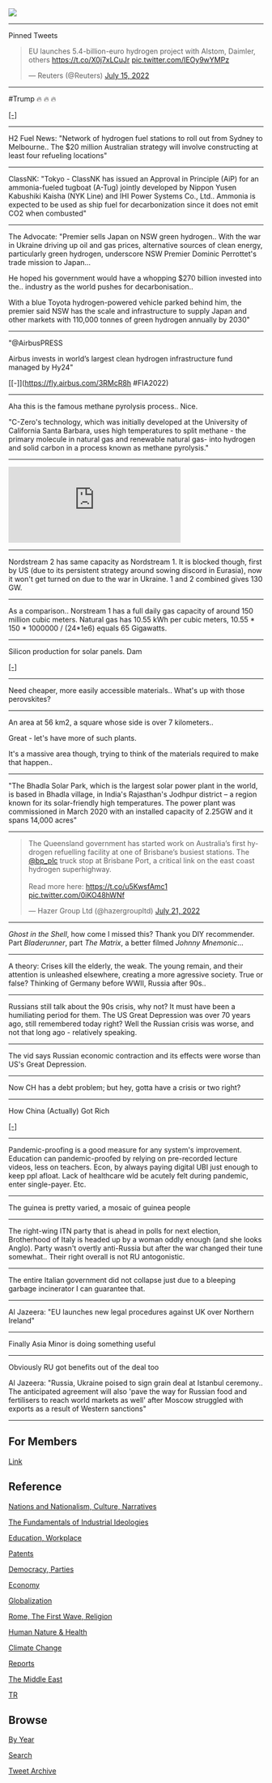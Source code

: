 <img src="https://drive.google.com/uc?export=view&id=1B2wf9R7AMH1d7Vw6e2mucLbIQ5NSjir7"/>

---

Pinned Tweets

<blockquote class="twitter-tweet"><p lang="en" dir="ltr">EU launches 5.4-billion-euro hydrogen project with Alstom, Daimler, others <a href="https://t.co/X0j7xLCuJr">https://t.co/X0j7xLCuJr</a> <a href="https://t.co/IEOy9wYMPz">pic.twitter.com/IEOy9wYMPz</a></p>&mdash; Reuters (@Reuters) <a href="https://twitter.com/Reuters/status/1547931774629470208?ref_src=twsrc%5Etfw">July 15, 2022</a></blockquote> <script async src="https://platform.twitter.com/widgets.js" charset="utf-8"></script>

---

\#Trump 🔥  🔥  🔥 

[[-]](https://pbs.twimg.com/media/FXgBn5GX0AEm32x?format=jpg&name=small)

---

H2 Fuel News: "Network of hydrogen fuel stations to roll out from
Sydney to Melbourne.. The $20 million Australian strategy will involve
constructing at least four refueling locations"

---

ClassNK: "Tokyo - ClassNK has issued an Approval in Principle (AiP)
for an ammonia-fueled tugboat (A-Tug) jointly developed by Nippon
Yusen Kabushiki Kaisha (NYK Line) and IHI Power Systems Co.,
Ltd.. Ammonia is expected to be used as ship fuel for decarbonization
since it does not emit CO2 when combusted"

---

The Advocate: "Premier sells Japan on NSW green hydrogen.. With the
war in Ukraine driving up oil and gas prices, alternative sources of
clean energy, particularly green hydrogen, underscore NSW Premier
Dominic Perrottet's trade mission to Japan...

He hoped his government would have a whopping $270 billion invested
into the.. industry as the world pushes for decarbonisation..

With a blue Toyota hydrogen-powered vehicle parked behind him, the
premier said NSW has the scale and infrastructure to supply Japan and
other markets with 110,000 tonnes of green hydrogen annually by 2030"

---

"@AirbusPRESS

Airbus invests in world’s largest clean hydrogen infrastructure fund
managed by Hy24"

[[-]](https://fly.airbus.com/3RMcR8h #FIA2022)

---

Aha this is the famous methane pyrolysis process.. Nice.

"C-Zero's technology, which was initially developed at the University
of California Santa Barbara, uses high temperatures to split methane -
the primary molecule in natural gas and renewable natural gas- into
hydrogen and solid carbon in a process known as methane pyrolysis."

---

<iframe width="340" src="https://www.youtube.com/embed/JGe8R0N20ps?start=412&end=545" title="How Cheap Hydrogen Could Become the Next Clean Fuel" frameborder="0" allow="accelerometer; autoplay; clipboard-write; encrypted-media; gyroscope; picture-in-picture" allowfullscreen></iframe>

---

Nordstream 2 has same capacity as Nordstream 1. It is blocked though,
first by US (due to its persistent strategy around sowing discord in
Eurasia), now it won't get turned on due to the war in Ukraine. 1 and
2 combined gives 130 GW. 

---

As a comparison.. Norstream 1 has a full daily gas capacity of around
150 million cubic meters. Natural gas has 10.55 kWh per cubic
meters, 10.55 * 150 * 1000000 / (24*1e6) equals 65 Gigawatts. 

---

Silicon production for solar panels. Dam

[[-]](2022/06/the-end-of-the-world-is-just-the-beginning-zeihan.html#silicon)

---

Need cheaper, more easily accessible materials.. What's up with those
perovskites?

---

An area at 56 km2, a square whose side is over 7 kilometers..

Great - let's have more of such plants.

It's a massive area though, trying to think of the materials required
to make that happen..

---

"The Bhadla Solar Park, which is the largest solar power plant in the
world, is based in Bhadla village, in India's Rajasthan's Jodhpur
district – a region known for its solar-friendly high
temperatures. The power plant was commissioned in March 2020 with an
installed capacity of 2.25GW and it spans 14,000 acres"

---

<blockquote class="twitter-tweet"><p lang="en" dir="ltr">The Queensland government has started work on Australia’s first hydrogen refuelling facility at one of Brisbane’s busiest stations. The <a href="https://twitter.com/bp_plc?ref_src=twsrc%5Etfw">@bp_plc</a> truck stop at Brisbane Port, a critical link on the east coast hydrogen superhighway.<br><br>Read more here: <a href="https://t.co/u5KwsfAmc1">https://t.co/u5KwsfAmc1</a> <a href="https://t.co/0iKO48hWNf">pic.twitter.com/0iKO48hWNf</a></p>&mdash; Hazer Group Ltd (@hazergroupltd) <a href="https://twitter.com/hazergroupltd/status/1549907444175970304?ref_src=twsrc%5Etfw">July 21, 2022</a></blockquote> <script async src="https://platform.twitter.com/widgets.js" charset="utf-8"></script>

---

*Ghost in the Shell*, how come I missed this? Thank you DIY
recommender. Part *Bladerunner*, part *The Matrix*, a better filmed
*Johnny Mnemonic*... 

---

A theory: Crises kill the elderly, the weak. The young remain, and
their attention is unleashed elsewhere, creating a more agressive
society. True or false? Thinking of Germany before WWII, Russia after
90s..

---

Russians still talk about the 90s crisis, why not? It must have been a
humiliating period for them. The US Great Depression was over 70 years
ago, still remembered today right? Well the Russian crisis was worse,
and not that long ago - relatively speaking.

---

The vid says Russian economic contraction and its effects were worse than
US's Great Depression.

---

Now CH has a debt problem; but hey, gotta have a crisis or two right? 

---

How China (Actually) Got Rich

[[-]](https://youtu.be/K_57-OOjoP8?t=60)

---

Pandemic-proofing is a good measure for any system's improvement.
Education can pandemic-proofed by relying on pre-recorded lecture
videos, less on teachers. Econ, by always paying digital UBI just
enough to keep ppl afloat. Lack of healthcare wld be acutely felt
during pandemic, enter single-payer. Etc.

---

The guinea is pretty varied, a mosaic of guinea people

---

The right-wing ITN party that is ahead in polls for next election,
Brotherhood of Italy is headed up by a woman oddly enough (and she
looks Anglo). Party wasn't overtly anti-Russia but after the war
changed their tune somewhat.. Their right overall is not RU
antogonistic.

---

The entire Italian government did not collapse just due to a bleeping
garbage incinerator I can guarantee that.

---

Al Jazeera: "EU launches new legal procedures against UK over Northern Ireland"

---

Finally Asia Minor is doing something useful

---

Obviously RU got benefits out of the deal too

Al Jazeera: "Russia, Ukraine poised to sign grain deal at Istanbul
ceremony.. The anticipated agreement will also 'pave the way for
Russian food and fertilisers to reach world markets as well' after
Moscow struggled with exports as a result of Western sanctions"

---

## For Members

[Link](https://thirdwave-members.herokuapp.com)

## Reference

[Nations and Nationalism, Culture, Narratives](2013/02/nations-and-nationalism.html)

[The Fundamentals of Industrial Ideologies](2011/04/fundamentals-of-industrial-ideologies.html)

[Education, Workplace](2017/09/education-workplace.html)

[Patents](2018/09/patents.html)

[Democracy, Parties](2016/11/democracy.html)

[Economy](2018/05/economy.html)

[Globalization](2018/09/globalization.html)

[Rome, The First Wave, Religion](2017/12/rome.html)

[Human Nature & Health](2020/07/human-nature.html)

[Climate Change](2018/12/climate.html)

[Reports](2019/05/reports.html)

[The Middle East](2019/07/middleeast.html)

[TR](../tr)

## Browse

[By Year](years.html)

[Search](search.html)

[Tweet Archive](tweets/index.html)

